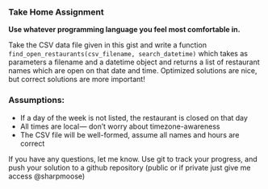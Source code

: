 ### Take Home Assignment 

__Use whatever programming language you feel most comfortable in.__

Take the CSV data file given in this gist and write a function `find_open_restaurants(csv_filename, search_datetime)` which takes as parameters a filename and a datetime object and returns a list of restaurant names which are open on that date and time. Optimized solutions are nice, but correct solutions are more important!

### Assumptions:
* If a day of the week is not listed, the restaurant is closed on that day
* All times are local — don’t worry about timezone-awareness
* The CSV file will be well-formed, assume all names and hours are correct

If you have any questions, let me know. Use git to track your progress, and push your solution to a github repository (public or if private just give me access @sharpmoose)